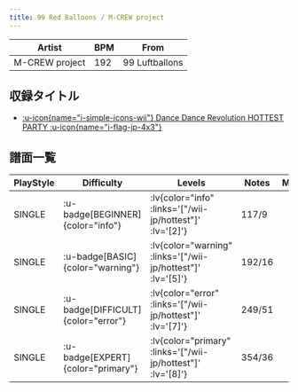 ```yaml
---
title: 99 Red Balloons / M-CREW project
---
```


|Artist|BPM|From|
|------|---|----|
|M-CREW project|192|99 Luftballons|

## 収録タイトル

- [ :u-icon{name="i-simple-icons-wii"} Dance Dance Revolution HOTTEST PARTY :u-icon{name="i-flag-jp-4x3"} ](/wii-jp/hottest)

## 譜面一覧

|PlayStyle|Difficulty|Levels|Notes|Movie|
|---------|----------|------|-----|-----|
|SINGLE| :u-badge[BEGINNER]{color="info"} | :lv{color="info" :links='["/wii-jp/hottest"]' :lv='[2]'} |117/9||
|SINGLE| :u-badge[BASIC]{color="warning"} | :lv{color="warning" :links='["/wii-jp/hottest"]' :lv='[5]'} |192/16||
|SINGLE| :u-badge[DIFFICULT]{color="error"} | :lv{color="error" :links='["/wii-jp/hottest"]' :lv='[7]'} |249/51||
|SINGLE| :u-badge[EXPERT]{color="primary"} | :lv{color="primary" :links='["/wii-jp/hottest"]' :lv='[8]'} |354/36||
